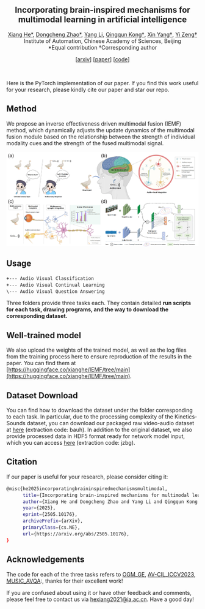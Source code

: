 <div align="center">
<h2 class="papername"> Incorporating brain-inspired mechanisms for multimodal learning in artificial intelligence </h2>
<div>
<div>
    <a href="https://scholar.google.com/citations?user=Em5FqXYAAAAJ" target="_blank">Xiang He*</a>,
    <a href="https://scholar.google.com/citations?user=2E9Drq8AAAAJ" target="_blank">Dongcheng Zhao*</a>,
    <a href="https://scholar.google.com/citations?user=3QpRLTgAAAAJ" target="_blank">Yang Li</a>,
    <a href="https://scholar.google.com/citations?user=Sv-WdBkAAAAJ" target="_blank">Qingqun Kong†</a>,
    <a href="https://ieeexplore.ieee.org/author/37085719247" target="_blank">Xin Yang†</a>,
    <a href="https://scholar.google.com/citations?user=Rl-YqPEAAAAJ" target="_blank">Yi Zeng†</a>
</div>
Institute of Automation, Chinese Academy of Sciences, Beijing<br>
*Equal contribution
†Corresponding author

\[[arxiv](https://arxiv.org/abs/2505.10176)\] \[[paper]()\] \[[code](https://github.com/Brain-Cog-Lab/IEMF)\]

</div>
<br>

</div>

Here is the PyTorch implementation of our paper. 
If you find this work useful for your research, please kindly cite our paper and star our repo.



## Method

We propose an inverse effectiveness driven multimodal fusion (IEMF) method, which dynamically adjusts the update dynamics of the multimodal fusion module based on the relationship between the strength of individual modality cues and the strength of the fused multimodal signal.

![](./figs/method.jpg)



## Usage

```bash
+--- Audio Visual Classification 
+--- Audio Visual Continual Learning
\--- Audio Visual Question Answering
```

Three folders provide three tasks each. They contain detailed **run scripts for each task, drawing programs, and the way to download the corresponding dataset.** 

## Well-trained model
We also upload the weights of the trained model, as well as the log files from the training process here to ensure reproduction of the results in the paper. You can find them at [https://huggingface.co/xianghe/IEMF/tree/main](https://huggingface.co/xianghe/IEMF/tree/main).

## Dataset Download
You can find how to download the dataset under the folder corresponding to each task. 
In particular, due to the processing complexity of the Kinetics-Sounds dataset, you can download our packaged raw video-audio dataset at [here](https://pan.baidu.com/s/1NHmpyhpPaXJVgtwFPkKHcw) (extraction code:  bauh).
In addition to the original dataset, we also provide processed data in HDF5 format ready for network model input, which you can access [here](https://pan.baidu.com/s/1v28Pt9HUKHUv8JCagdGuTQ) (extraction code: jzbg).

## Citation

If our paper is useful for your research, please consider citing it:

```bash
@misc{he2025incorporatingbraininspiredmechanismsmultimodal,
      title={Incorporating brain-inspired mechanisms for multimodal learning in artificial intelligence}, 
      author={Xiang He and Dongcheng Zhao and Yang Li and Qingqun Kong and Xin Yang and Yi Zeng},
      year={2025},
      eprint={2505.10176},
      archivePrefix={arXiv},
      primaryClass={cs.NE},
      url={https://arxiv.org/abs/2505.10176}, 
}
```





## Acknowledgements

The code for each of the three tasks refers to [OGM_GE](https://github.com/GeWu-Lab/OGM-GE_CVPR2022), [AV-CIL_ICCV2023](https://github.com/weiguoPian/AV-CIL_ICCV2023), [MUSIC_AVQA](https://github.com/GeWu-Lab/MUSIC-AVQA):, thanks for their excellent work!

If you are confused about using it or have other feedback and comments, please feel free to contact us via hexiang2021@ia.ac.cn. Have a good day!
